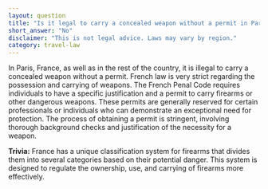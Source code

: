 ```yaml
---
layout: question
title: "Is it legal to carry a concealed weapon without a permit in Paris, France?"
short_answer: "No"
disclaimer: "This is not legal advice. Laws may vary by region."
category: travel-law
---
```

In Paris, France, as well as in the rest of the country, it is illegal to carry a concealed weapon without a permit. French law is very strict regarding the possession and carrying of weapons. The French Penal Code requires individuals to have a specific justification and a permit to carry firearms or other dangerous weapons. These permits are generally reserved for certain professionals or individuals who can demonstrate an exceptional need for protection. The process of obtaining a permit is stringent, involving thorough background checks and justification of the necessity for a weapon.

**Trivia:** France has a unique classification system for firearms that divides them into several categories based on their potential danger. This system is designed to regulate the ownership, use, and carrying of firearms more effectively.
